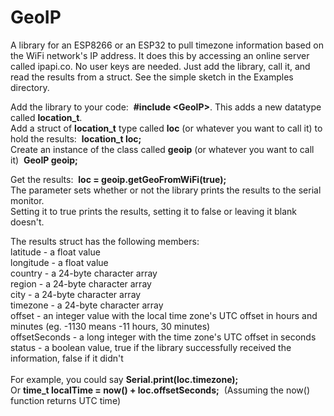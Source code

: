 # GeoIP
A library for an ESP8266 or an ESP32 to pull timezone information based on the WiFi network's IP address. 
It does this by accessing an online server called ipapi.co.
No user keys are needed. Just add the library, call it, and read the results from a struct. See the simple sketch in the Examples directory.

Add the library to your code:&nbsp;&nbsp;<b>#include &#60;GeoIP&#62;</b>. This adds a new datatype called <b>location_t</b>.<br>
Add a struct of <b>location_t</b> type called <b>loc</b> (or whatever you want to call it) to hold the results:&nbsp;&nbsp;<b>location_t loc;</b><br>
Create an instance of the class called <b>geoip</b> (or whatever you want to call it)&nbsp;&nbsp;<b>GeoIP geoip;</b>  

Get the results:&nbsp;&nbsp;<b>loc = geoip.getGeoFromWiFi(true);</b><br>
The parameter sets whether or not the library prints the results to the serial monitor.<br> 
Setting it to true prints the results, setting it to false or leaving it blank doesn't.

The results struct has the following members:<br>
latitude - a float value            
longitude - a float value             
country - a 24-byte character array                       
region - a 24-byte character array       
city - a 24-byte character array        
timezone - a 24-byte character array   
offset - an integer value with the local time zone's UTC offset in hours and minutes (eg. -1130 means -11 hours, 30 minutes)<br>
offsetSeconds - a long integer with the time zone's UTC offset in seconds<br>
status - a boolean value, true if the library successfully received the information, false if it didn't<br><br>
For example, you could say <b>Serial.print(loc.timezone);</b><br>
Or <b>time_t localTime = now() + loc.offsetSeconds;</b>&nbsp;&nbsp;(Assuming the now() function returns UTC time)

